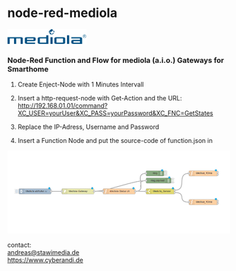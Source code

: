 # node-red-mediola

<p><a href="https://www.mediola.com"><img src="mediola-logo-trans.png" width=179px></a>
</p>
<p></p>
<p><h3>Node-Red Function and Flow for mediola (a.i.o.) Gateways for Smarthome</h3></p> 
<p>
    
1.  Create Enject-Node with 1 Minutes Intervall

2.  Insert a http-request-node with Get-Action
    and the URL: http://192.168.01.01/command?XC_USER=yourUser&XC_PASS=yourPassword&XC_FNC=GetStates 

3.  Replace the IP-Adress, Username and Password

4.  Insert a Function Node and put the source-code of function.json in

<img src="mediola-node-red.png"></img>
</p>

contact: <br>
andreas@stawimedia.de<br>
https://www.cyberandi.de
